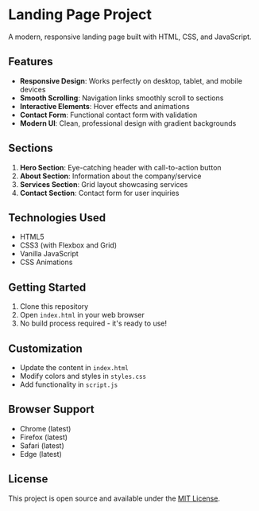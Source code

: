 # Landing Page Project

A modern, responsive landing page built with HTML, CSS, and JavaScript.

## Features

- **Responsive Design**: Works perfectly on desktop, tablet, and mobile devices
- **Smooth Scrolling**: Navigation links smoothly scroll to sections
- **Interactive Elements**: Hover effects and animations
- **Contact Form**: Functional contact form with validation
- **Modern UI**: Clean, professional design with gradient backgrounds

## Sections

1. **Hero Section**: Eye-catching header with call-to-action button
2. **About Section**: Information about the company/service
3. **Services Section**: Grid layout showcasing services
4. **Contact Section**: Contact form for user inquiries

## Technologies Used

- HTML5
- CSS3 (with Flexbox and Grid)
- Vanilla JavaScript
- CSS Animations

## Getting Started

1. Clone this repository
2. Open `index.html` in your web browser
3. No build process required - it's ready to use!

## Customization

- Update the content in `index.html`
- Modify colors and styles in `styles.css`
- Add functionality in `script.js`

## Browser Support

- Chrome (latest)
- Firefox (latest)
- Safari (latest)
- Edge (latest)

## License

This project is open source and available under the [MIT License](LICENSE).